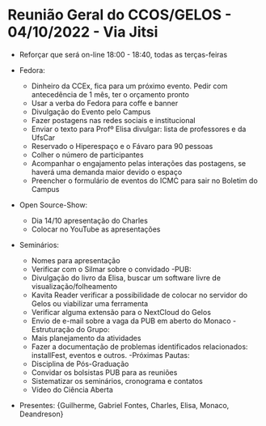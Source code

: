 # Reunião Geral do CCOS/GELOS - 04/10/2022 - Via Jitsi

- Reforçar que será on-line 18:00 - 18:40, todas as terças-feiras

- Fedora:
    - Dinheiro da CCEx, fica para um próximo evento. Pedir com antecedência de 1 mês, ter o orçamento pronto
    - Usar a verba do Fedora para coffe e banner
    - Divulgação do Evento pelo Campus
    - Fazer postagens nas redes sociais e institucional
    - Enviar o texto para Profº Elisa divulgar: lista de professores e da UfsCar
    - Reservado o Hiperespaço e o Fávaro para 90 pessoas
    - Colher o número de participantes
    - Acompanhar o engajamento pelas interações das postagens, se haverá uma demanda maior devido o espaço
    - Preencher o formulário de eventos do ICMC para sair no Boletim do Campus
- Open Source-Show:
    - Dia 14/10 apresentação do Charles
    - Colocar no YouTube as apresentações
- Seminários:
    - Nomes para apresentação
    - Verificar com o Silmar sobre o convidado
-PUB:
    - Divulgação do livro da Elisa, buscar um software livre de visualização/folheamento
    - Kavita Reader verificar a possibilidade de colocar no servidor do Gelos ou viabilizar uma ferramenta
    - Verificar alguma extensão para o NextCloud do Gelos 
    - Envio de e-mail sobre a vaga da PUB em aberto do Monaco
-Estruturação do Grupo:
    - Mais planejamento da atividades
    - Fazer a documentação de problemas identificados relacionados: installFest, eventos e outros.
-Próximas Pautas:
    - Disciplina de Pós-Graduação
    - Convidar os bolsistas PUB para as reuniões
    - Sistematizar os seminários, cronograma e contatos
    - Vídeo do Ciência Aberta

- Presentes: {Guilherme, Gabriel Fontes, Charles, Elisa, Monaco, Deandreson}
